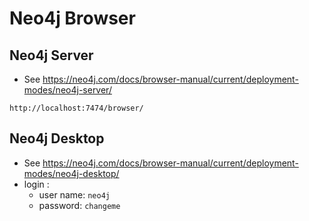 # Neo4j Browser
## Neo4j Server
* See https://neo4j.com/docs/browser-manual/current/deployment-modes/neo4j-server/
```
http://localhost:7474/browser/
```
## Neo4j Desktop
* See https://neo4j.com/docs/browser-manual/current/deployment-modes/neo4j-desktop/
* login :
  * user name: `neo4j`
  * password: `changeme`

